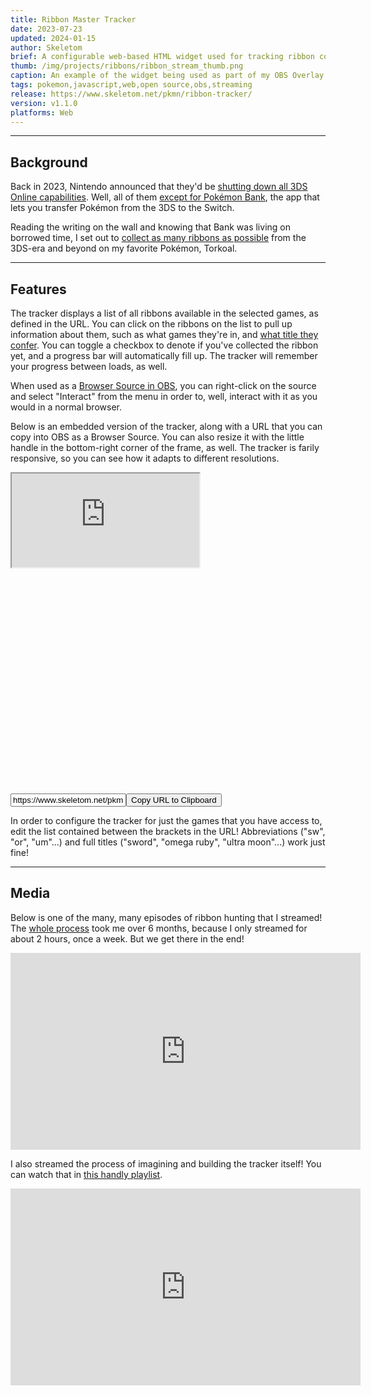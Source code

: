 ```yaml
---
title: Ribbon Master Tracker
date: 2023-07-23
updated: 2024-01-15
author: Skeletom
brief: A configurable web-based HTML widget used for tracking ribbon collection progress in the Pokémon video games. Perfect for use as an OBS Browser Source!
thumb: /img/projects/ribbons/ribbon_stream_thumb.png
caption: An example of the widget being used as part of my OBS Overlay in my <a href=https://www.youtube.com/watch?v=FstgY3qsPV0>Ribbon Master Quest</a>.
tags: pokemon,javascript,web,open source,obs,streaming
release: https://www.skeletom.net/pkmn/ribbon-tracker/
version: v1.1.0
platforms: Web
---
```


--- 

## Background

Back in 2023, Nintendo announced that they'd be [shutting down all 3DS Online capabilities](https://en-americas-support.nintendo.com/app/answers/detail/a_id/63227/~/announcement-of-discontinuation-of-online-services-for-nintendo-3ds-and-wii-u). Well, all of them [except for Pokémon Bank](https://en-americas-support.nintendo.com/app/answers/detail/a_id/63227/~/announcement-of-discontinuation-of-online-services-for-nintendo-3ds-and-wii-u#s1q2), the app that lets you transfer Pokémon from the 3DS to the Switch. 

Reading the writing on the wall and knowing that Bank was living on borrowed time, I set out to [collect as many ribbons as possible](https://www.youtube.com/playlist?list=PLspwi8mJZ27_sVLlxuWNwB7wNRbsrG2Zg) from the 3DS-era and beyond on my favorite Pokémon, Torkoal.

---

## Features

The tracker displays a list of all ribbons available in the selected games, as defined in the URL. You can click on the ribbons on the list to pull up information about them, such as what games they're in, and [what title they confer](https://bulbapedia.bulbagarden.net/wiki/Title). You can toggle a checkbox to denote if you've collected the ribbon yet, and a progress bar will automatically fill up. The tracker will remember your progress between loads, as well.

When used as a [Browser Source in OBS](https://obsproject.com/kb/browser-source), you can right-click on the source and select "Interact" from the menu in order to, well, interact with it as you would in a normal browser.  

Below is an embedded version of the tracker, along with a URL that you can copy into OBS as a Browser Source. You can also resize it with the little handle in the bottom-right corner of the frame, as well. The tracker is farily responsive, so you can see how it adapts to different resolutions.

<div class="resize-both drop-shadow" style="height: 500px; margin-bottom: 1em;">
    <iframe class="fill" src="https://www.skeletom.net/pkmn/ribbon-tracker/?games=[or,x,sun,sw,scarlet]"></iframe>
</div>

<div class="flex" style="width: 100%; gap: 1em;">
    <input id="widget-url" type="text" style="flex: 1;" readonly value="https://www.skeletom.net/pkmn/ribbon-tracker/?games=[or,x,sun,sw,scarlet]"></input><button onclick=copyURL()>Copy URL to Clipboard</button>
</div>
<script>
    function copyURL(){
        const copyZone = document.querySelector('#widget-url');
        copyZone.focus();
        copyZone.select();
        try {
            const successful = document.execCommand('copy');
            var msg = successful ? 'successful' : 'unsuccessful';
            console.log('Copying was ' + msg);
        } catch (err) {
            console.log('Unable to copy');
        }
    }
    function setDimensions(){
        // Do nothing
    }
</script>

In order to configure the tracker for just the games that you have access to, edit the list contained between the brackets in the URL! Abbreviations <span class="font-tiny translucent italic">("sw", "or", "um"...)</span> and full titles <span class="font-tiny translucent italic">("sword", "omega ruby", "ultra moon"...)</span> work just fine!

---

## Media

Below is one of the many, many episodes of ribbon hunting that I streamed! The [whole process](https://www.youtube.com/playlist?list=PLspwi8mJZ27_sVLlxuWNwB7wNRbsrG2Zg) took me over 6 months, because I only streamed for about 2 hours, once a week. But we get there in the end! 

<iframe width="560" height="315" src="https://www.youtube.com/embed/EVVRxHBh9YM?si=72hhN8kyOPQL-gkG" title="YouTube video player" frameborder="0" allow="accelerometer; autoplay; clipboard-write; encrypted-media; gyroscope; picture-in-picture; web-share" referrerpolicy="strict-origin-when-cross-origin" allowfullscreen></iframe>

I also streamed the process of imagining and building the tracker itself! You can watch that in [this handly playlist](https://www.youtube.com/playlist?list=PLspwi8mJZ27__j3ICkMHVI4agTKPMOAhy).

<iframe width="560" height="315" src="https://www.youtube.com/embed/VZ-veX-6jbg?si=Ao8__F1BKUHKCS8e" title="YouTube video player" frameborder="0" allow="accelerometer; autoplay; clipboard-write; encrypted-media; gyroscope; picture-in-picture; web-share" referrerpolicy="strict-origin-when-cross-origin" allowfullscreen></iframe>
